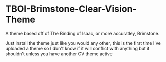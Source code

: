 # TBOI-Brimstone-Clear-Vision-Theme
A theme based off of The Binding of Isaac, or more accuratley, Brimstone.

Just install the theme just like you would any other, this is the first time I've uploaded a theme so I don't know if it will conflict with anything but it shouldn't unless you have another CV theme active
